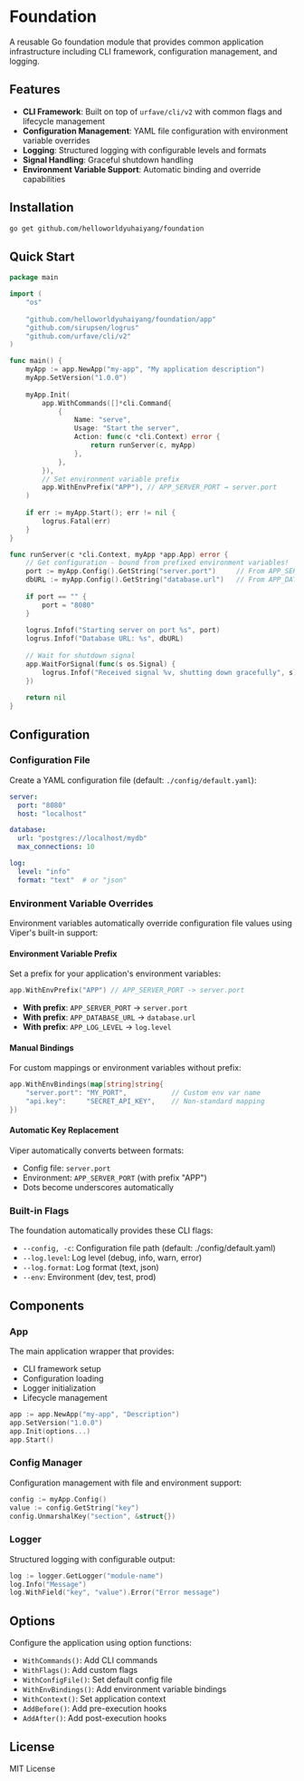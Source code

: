 # Foundation

A reusable Go foundation module that provides common application infrastructure including CLI framework, configuration management, and logging.

## Features

- **CLI Framework**: Built on top of `urfave/cli/v2` with common flags and lifecycle management
- **Configuration Management**: YAML file configuration with environment variable overrides
- **Logging**: Structured logging with configurable levels and formats
- **Signal Handling**: Graceful shutdown handling
- **Environment Variable Support**: Automatic binding and override capabilities

## Installation

```bash
go get github.com/helloworldyuhaiyang/foundation
```

## Quick Start

```go
package main

import (
    "os"
    
    "github.com/helloworldyuhaiyang/foundation/app"
    "github.com/sirupsen/logrus"
    "github.com/urfave/cli/v2"
)

func main() {
    myApp := app.NewApp("my-app", "My application description")
    myApp.SetVersion("1.0.0")
    
    myApp.Init(
        app.WithCommands([]*cli.Command{
            {
                Name: "serve",
                Usage: "Start the server",
                Action: func(c *cli.Context) error {
                    return runServer(c, myApp)
                },
            },
        }),
        // Set environment variable prefix
        app.WithEnvPrefix("APP"), // APP_SERVER_PORT → server.port
    )
    
    if err := myApp.Start(); err != nil {
        logrus.Fatal(err)
    }
}

func runServer(c *cli.Context, myApp *app.App) error {
    // Get configuration - bound from prefixed environment variables!
    port := myApp.Config().GetString("server.port")     // From APP_SERVER_PORT
    dbURL := myApp.Config().GetString("database.url")   // From APP_DATABASE_URL
    
    if port == "" {
        port = "8080"
    }
    
    logrus.Infof("Starting server on port %s", port)
    logrus.Infof("Database URL: %s", dbURL)
    
    // Wait for shutdown signal
    app.WaitForSignal(func(s os.Signal) {
        logrus.Infof("Received signal %v, shutting down gracefully", s)
    })
    
    return nil
}
```

## Configuration

### Configuration File

Create a YAML configuration file (default: `./config/default.yaml`):

```yaml
server:
  port: "8080"
  host: "localhost"

database:
  url: "postgres://localhost/mydb"
  max_connections: 10

log:
  level: "info"
  format: "text"  # or "json"
```

### Environment Variable Overrides

Environment variables automatically override configuration file values using Viper's built-in support:

#### Environment Variable Prefix
Set a prefix for your application's environment variables:

```go
app.WithEnvPrefix("APP") // APP_SERVER_PORT -> server.port
```

- **With prefix**: `APP_SERVER_PORT` → `server.port`
- **With prefix**: `APP_DATABASE_URL` → `database.url`
- **With prefix**: `APP_LOG_LEVEL` → `log.level`

#### Manual Bindings
For custom mappings or environment variables without prefix:

```go
app.WithEnvBindings(map[string]string{
    "server.port": "MY_PORT",           // Custom env var name
    "api.key":     "SECRET_API_KEY",    // Non-standard mapping
})
```

#### Automatic Key Replacement
Viper automatically converts between formats:
- Config file: `server.port`
- Environment: `APP_SERVER_PORT` (with prefix "APP")
- Dots become underscores automatically

### Built-in Flags

The foundation automatically provides these CLI flags:

- `--config, -c`: Configuration file path (default: ./config/default.yaml)
- `--log.level`: Log level (debug, info, warn, error)
- `--log.format`: Log format (text, json)
- `--env`: Environment (dev, test, prod)

## Components

### App

The main application wrapper that provides:

- CLI framework setup
- Configuration loading
- Logger initialization
- Lifecycle management

```go
app := app.NewApp("my-app", "Description")
app.SetVersion("1.0.0")
app.Init(options...)
app.Start()
```

### Config Manager

Configuration management with file and environment support:

```go
config := myApp.Config()
value := config.GetString("key")
config.UnmarshalKey("section", &struct{})
```

### Logger

Structured logging with configurable output:

```go
log := logger.GetLogger("module-name")
log.Info("Message")
log.WithField("key", "value").Error("Error message")
```

## Options

Configure the application using option functions:

- `WithCommands()`: Add CLI commands
- `WithFlags()`: Add custom flags  
- `WithConfigFile()`: Set default config file
- `WithEnvBindings()`: Add environment variable bindings
- `WithContext()`: Set application context
- `AddBefore()`: Add pre-execution hooks
- `AddAfter()`: Add post-execution hooks

## License

MIT License
